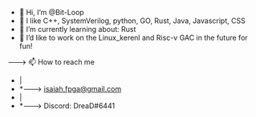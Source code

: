 - 👋 Hi, I’m @Bit-Loop
- 👀 I like C++, SystemVerilog, python, GO, Rust, Java, Javascript, CSS 
- 🌱 I’m currently learning about: Rust  
- 💞️ I’d like to work on the Linux_kerenl and Risc-v GAC in the future for fun!

---> 📫 How to reach me 
- |
- *---> isaiah.fpga@gmail.com
- |
- *---> Discord: DreaD#6441



